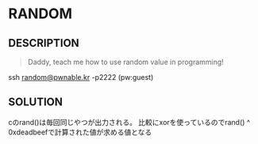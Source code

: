 # RANDOM
## DESCRIPTION
> Daddy, teach me how to use random value in programming!

ssh random@pwnable.kr -p2222 (pw:guest)
## SOLUTION

cのrand()は毎回同じやつが出力される。
比較にxorを使っているのでrand() ^ 0xdeadbeefで計算された値が求める値となる
